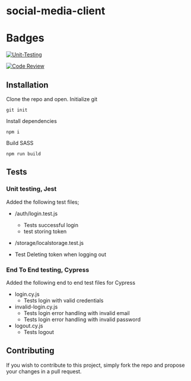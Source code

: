 # social-media-client

# Badges

[![Unit-Testing](https://github.com/Miksel90/social-media-client/actions/workflows/gpt.yml/badge.svg)](https://github.com/Miksel90/social-media-client/actions/workflows/gpt.yml)

[![Code Review](https://github.com/Miksel90/social-media-client/actions/workflows/gpt.yml/badge.svg)](https://github.com/Miksel90/social-media-client/actions/workflows/gpt.yml)

## Installation

Clone the repo and open.
Initialize git

```
git init
```

Install dependencies

```
npm i
```

Build SASS

```
npm run build
```

## Tests

### Unit testing, Jest

Added the following test files;

- /auth/login.test.js
  - Tests successful login
  - test storing token
- /storage/localstorage.test.js

- Test Deleting token when logging out

### End To End testing, Cypress

Added the following end to end test files for Cypress

- login.cy.js
  - Tests login with valid credentials
- invalid-login.cy.js
  - Tests login error handling with invalid email
  - Tests login error handling with invalid password
- logout.cy.js
  - Tests logout

## Contributing

If you wish to contribute to this project, simply fork the repo and propose your changes in a pull request.
